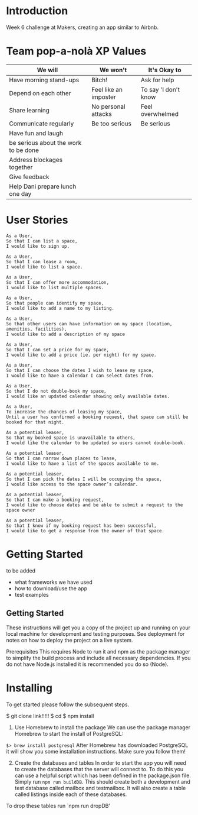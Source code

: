 Introduction
==============
Week 6 challenge at Makers, creating an app similar to Airbnb. 


Team pop-a-nolà XP Values
============================

|We will|We won't|It's Okay to|
|---|---|---|
| Have morning stand-ups|Bitch!|Ask for help|
| Depend on each other|Feel like an imposter|To say 'I don't know|
| Share learning|No personal attacks|Feel overwhelmed|
|Communicate regularly|Be too serious|Be serious|
|Have fun and laugh|  |  |
|be serious about the work to be done|  |  |
|Address blockages together|  |  |
|Give feedback|  |  |
|Help Dani prepare lunch one day|  |  |  |


User Stories
==============

```
As a User,
So that I can list a space,
I would like to sign up.

As a User,
So that I can lease a room,
I would like to list a space.

As a User,
So that I can offer more accommodation,
I would like to list multiple spaces.

As a User,
So that people can identify my space,
I would like to add a name to my listing.

As a User,
So that other users can have information on my space (location, amenities, facilities),
I would like to add a description of my space

As a User,
So that I can set a price for my space,
I would like to add a price (ie. per night) for my space.

As a User,
So that I can choose the dates I wish to lease my space,
I would like to have a calendar I can select dates from.

As a User,
So that I do not double-book my space,
I would like an updated calendar showing only available dates.

As a User,
To increase the chances of leasing my space,
Until a user has confirmed a booking request, that space can still be booked for that night.

As a potential leaser,
So that my booked space is unavailable to others,
I would like the calendar to be updated so users cannot double-book.

As a potential leaser,
So that I can narrow down places to lease,
I would like to have a list of the spaces available to me.

As a potential leaser,
So that I can pick the dates I will be occupying the space,
I would like access to the space owner’s calendar.

As a potential leaser,
So that I can make a booking request,
I would like to choose dates and be able to submit a request to the space owner

As a potential leaser,
So that I know if my booking request has been successful,
I would like to get a response from the owner of that space.
```

Getting Started
==================

to be added
 - what frameworks we have used
 - how to download/use the app
 - test examples

Getting Started
-------
These instructions will get you a copy of the project up and running on your local machine for development and testing purposes. See deployment for notes on how to deploy the project on a live system.

Prerequisites
This requires Node to run it and npm as the package manager to simplify the build process and include all necessary dependencies. If you do not have Node.js installed it is recommended you do so (Node).

Installing
======
To get started please follow the subsequent steps.

$ git clone link!!!!!
$ cd <repo name>
$ npm install

1. Use Homebrew to install the package
We can use the package manager Homebrew to start the install of PostgreSQL:

`$> brew install postgresql`
After Homebrew has downloaded PostgreSQL it will show you some installation instructions. Make sure you follow them!

2. Create the databases and tables
In order to start the app you will need to create the databases that the server will connect to. To do this you can use a helpful script which has been defined in the package.json file. Simply run `npm run buildDB`. This should create both a development and test database called mailbox and testmailbox. It will also create a table called listings inside each of these databases.

To drop these tables run `npm run dropDB'


